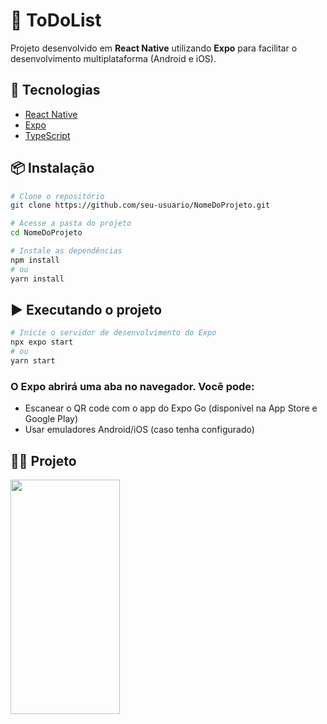 # 📱 ToDoList

Projeto desenvolvido em **React Native** utilizando **Expo** para facilitar o desenvolvimento multiplataforma (Android e iOS).

## 🚀 Tecnologias

- [React Native](https://reactnative.dev/)
- [Expo](https://expo.dev/)
- [TypeScript](https://www.typescriptlang.org/)

## 📦 Instalação

```bash
# Clone o repositório
git clone https://github.com/seu-usuario/NomeDoProjeto.git

# Acesse a pasta do projeto
cd NomeDoProjeto

# Instale as dependências
npm install
# ou
yarn install
````

## ▶️ Executando o projeto

````bash
# Inicie o servidor de desenvolvimento do Expo
npx expo start
# ou
yarn start
````

### O Expo abrirá uma aba no navegador. Você pode:

- Escanear o QR code com o app do Expo Go (disponível na App Store e Google Play)
- Usar emuladores Android/iOS (caso tenha configurado)

## 👨‍💻 Projeto

<img src="https://github.com/user-attachments/assets/c9e31e2a-ceff-407b-90e2-eb19ae4fc1c1" width="175" height="375" />
